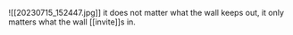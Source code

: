 ![[20230715_152447.jpg]]
it does not matter what the wall keeps out, it only matters what the wall [[invite]]s in.